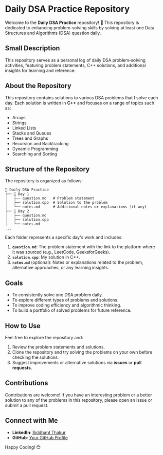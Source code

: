 # Daily DSA Practice Repository

Welcome to the **Daily DSA Practice** repository! 🚀 This repository is dedicated to enhancing problem-solving skills by solving at least one Data Structures and Algorithms (DSA) question daily.

## Small Description
This repository serves as a personal log of daily DSA problem-solving activities, featuring problem statements, C++ solutions, and additional insights for learning and reference.

## About the Repository
This repository contains solutions to various DSA problems that I solve each day. Each solution is written in **C++** and focuses on a range of topics such as:
- Arrays
- Strings
- Linked Lists
- Stacks and Queues
- Trees and Graphs
- Recursion and Backtracking
- Dynamic Programming
- Searching and Sorting

## Structure of the Repository
The repository is organized as follows:
```
📂 Daily DSA Practice
├── 📁 Day 1
│   ├── question.md   # Problem statement
│   ├── solution.cpp  # Solution to the problem
│   └── notes.md      # Additional notes or explanations (if any)
├── 📁 Day 2
│   ├── question.md
│   ├── solution.cpp
│   └── notes.md
...
```
Each folder represents a specific day's work and includes:
1. **`question.md`**: The problem statement with the link to the platform where it was sourced (e.g., LeetCode, GeeksforGeeks).
2. **`solution.cpp`**: My solution in C++.
3. **`notes.md`** (optional): Notes or explanations related to the problem, alternative approaches, or any learning insights.

## Goals
- To consistently solve one DSA problem daily.
- To explore different types of problems and solutions.
- To improve coding efficiency and algorithmic thinking.
- To build a portfolio of solved problems for future reference.

## How to Use
Feel free to explore the repository and:
1. Review the problem statements and solutions.
2. Clone the repository and try solving the problems on your own before checking the solutions.
3. Suggest improvements or alternative solutions via **issues** or **pull requests**.

## Contributions
Contributions are welcome! If you have an interesting problem or a better solution to any of the problems in this repository, please open an issue or submit a pull request.

## Connect with Me
- **LinkedIn**: [Siddhant Thakur](https://www.linkedin.com/in/siddhant-thakur/)
- **GitHub**: [Your GitHub Profile](https://github.com/YourUsername)

Happy Coding! 😊
